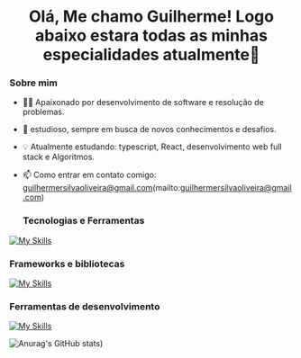 <h1 align="center">Olá, Me chamo Guilherme! Logo abaixo estara todas as minhas especialidades atualmente👋</h1>

### Sobre mim

- 👨‍💻 Apaixonado por desenvolvimento de software e resolução de problemas.
- 🚀 estudioso, sempre em busca de novos conhecimentos e desafios.
- 💡 Atualmente estudando: typescript, React, desenvolvimento web full stack e Algoritmos.
- 📫 Como entrar em contato comigo: guilhermersilvaoliveira@gmail.com(mailto:guilhermersilvaoliveira@gmail.com)

  ### Tecnologias e Ferramentas

[![My Skills](https://skillicons.dev/icons?i=js,html,css,javascript,ts,docker,nodejs,java)](https://skillicons.dev)


 ### Frameworks e bibliotecas

[![My Skills](https://skillicons.dev/icons?i=react,tailwind,npm,vite,pnpm,bootstrap)](https://skillicons.dev)


### Ferramentas de desenvolvimento 

[![My Skills](https://skillicons.dev/icons?i=vscode,git,idea,sublime,figma,postman,ibexpert,nosql)](https://skillicons.dev)

 

![Anurag's GitHub stats](https://github-readme-stats.vercel.app/api?Guilldias=anuraghazra&show_icons=true&theme=transparent))



  
</div>

